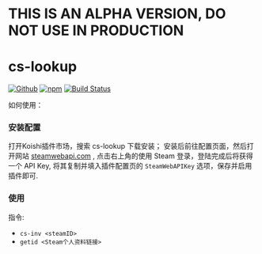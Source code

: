 # THIS IS AN ALPHA VERSION, DO NOT USE IN PRODUCTION

# cs-lookup

[![Github](https://img.shields.io/badge/GitHub-100000?style=for-the-badge&logo=github&logoColor=white)](https://github.com/itzdrli/koishi-plugin-cs-lookup) [![npm](https://img.shields.io/npm/v/koishi-plugin-cs-lookup?style=flat-square)](https://www.npmjs.com/package/koishi-plugin-cs-lookup) [![Build Status](https://app.travis-ci.com/itzdrli/koishi-plugin-cs-lookup.svg?branch=master)](https://app.travis-ci.com/itzdrli/koishi-plugin-cs-lookup)

如何使用：

### 安装配置
打开Koishi插件市场，搜索 cs-lookup 下载安装；
安装后前往配置页面，然后打开网站 [steamwebapi.com](https://www.steamwebapi.com/) , 
点击右上角的使用 Steam 登录，登陆完成后将获得一个 API Key, 将其复制并填入插件配置页的 `SteamWebAPIKey` 选项，保存并启用插件即可.

### 使用
指令:
- `cs-inv <steamID>`
- `getid <Steam个人资料链接>`